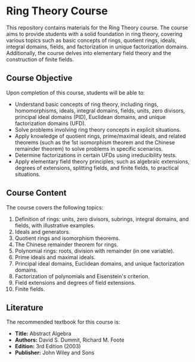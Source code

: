 # Ring Theory Course

This repository contains materials for the Ring Theory course. The course aims to provide students with a solid foundation in ring theory, covering various topics such as basic concepts of rings, quotient rings, ideals, integral domains, fields, and factorization in unique factorization domains. Additionally, the course delves into elementary field theory and the construction of finite fields.

## Course Objective

Upon completion of this course, students will be able to:

- Understand basic concepts of ring theory, including rings, homomorphisms, ideals, integral domains, fields, units, zero divisors, principal ideal domains (PID), Euclidean domains, and unique factorization domains (UFD).
- Solve problems involving ring theory concepts in explicit situations.
- Apply knowledge of quotient rings, prime/maximal ideals, and related theorems (such as the 1st isomorphism theorem and the Chinese remainder theorem) to solve problems in specific scenarios.
- Determine factorizations in certain UFDs using irreducibility tests.
- Apply elementary field theory principles, such as algebraic extensions, degrees of extensions, splitting fields, and finite fields, to practical situations.

## Course Content

The course covers the following topics:

1. Definition of rings: units, zero divisors, subrings, integral domains, and fields, with illustrative examples.
2. Ideals and generators.
3. Quotient rings and isomorphism theorems.
4. The Chinese remainder theorem for rings.
5. Polynomial rings: roots, division with remainder (in one variable).
6. Prime ideals and maximal ideals.
7. Principal ideal domains, Euclidean domains, and unique factorization domains.
8. Factorization of polynomials and Eisenstein's criterion.
9. Field extensions and degrees of field extensions.
10. Finite fields.

## Literature

The recommended textbook for this course is:

- **Title:** Abstract Algebra
- **Authors:** David S. Dummit, Richard M. Foote
- **Edition:** 3rd Edition (2003)
- **Publisher:** John Wiley and Sons



